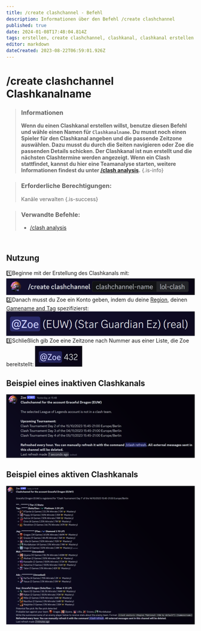 ```yaml
---
title: /create clashchannel - Befehl
description: Informationen über den Befehl /create clashchannel
published: true
date: 2024-01-08T17:48:04.814Z
tags: erstellen, create clashchannel, clashkanal, clashkanal erstellen
editor: markdown
dateCreated: 2023-08-22T06:59:01.926Z
---
```


# /create clashchannel Clashkanalname

>### Informationen
>**Wenn du einen Clashkanal erstellen willst, benutze diesen Befehl und wähle einen Namen für `Clashkanalname`. Du musst noch einen Spieler für den Clashkanal angeben und die passende Zeitzone auswählen. Dazu musst du durch die Seiten navigieren oder Zoe die passenden Details schicken. Der Clashkanal ist nun erstellt und die nächsten Clashtermine werden angezeigt. Wenn ein Clash stattfindet, kannst du hier eine Teamanalyse starten, weitere Informationen findest du unter [/clash analysis](/en/commands/clash/analysis).**
>{.is-info}

>### Erforderliche Berechtigungen: 
>Kanäle verwalten
>{.is-success}

>### Verwandte Befehle:
>-   [/clash analysis](/en/commands/clash/analysis/)

<br>

## Nutzung
:one:Beginne mit der Erstellung des Clashkanals mit:
![](/en_/en_create_clashchannel_riotid_1.png) <br>
:two:Danach musst du Zoe ein Konto geben, indem du deine [Region](/en/terms/region), deinen [Gamename and Tag](/en/terms/riotid) spezifizierst:
![](/en_/en_create_clashchannel_riotid_2.png) <br>
:three:Schließlich gib Zoe eine Zeitzone nach Nummer aus einer Liste, die Zoe bereitstellt:
<img src="/en_/en_create_clashchannel_time.png" width="25%"> <br>

## Beispiel eines inaktiven Clashkanals

![](/en_/en_clashchannel_inactive.png)

## Beispiel eines aktiven Clashkanals

![](/en_/en_clashchannel_active.png)
